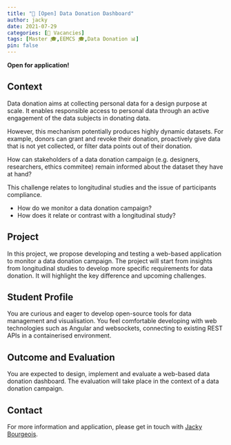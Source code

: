 ```yaml
---
title: "🚩 [Open] Data Donation Dashboard"
author: jacky
date: 2021-07-29
categories: [🚩 Vacancies]
tags: [Master 🎓,EEMCS 🎓,Data Donation 📊]
pin: false
---
```


**Open for application!**

## Context

Data donation aims at collecting personal data for a design purpose at scale. It enables responsible access to personal data through an active engagement of the data subjects in donating data.

However, this mechanism potentially produces highly dynamic datasets. For example, donors can grant and revoke their donation, proactively give data that is not yet collected, or filter data points out of their donation.

How can stakeholders of a data donation campaign (e.g. designers, researchers, ethics commitee) remain informed about the dataset they have at hand?

This challenge relates to longitudinal studies and the issue of participants compliance.

- How do we monitor a data donation campaign?
- How does it relate or contrast with a longitudinal study?

## Project

In this project, we propose developing and testing a web-based application to monitor a data donation campaign. The project will start from insights from longitudinal studies to develop more specific requirements for data donation. It will highlight the key difference and upcoming challenges.

## Student Profile

You are curious and eager to develop open-source tools for data management and visualisation. You feel comfortable developing with web technologies such as Angular and websockets, connecting to existing REST APIs in a containerised environment.

## Outcome and Evaluation

You are expected to design, implement and evaluate a web-based data donation dashboard. The evaluation will take place in the context of a data donation campaign.


## Contact

For more information and application, please get in touch with [Jacky Bourgeois](mailto:J.Bourgeois@tudelft.nl).
